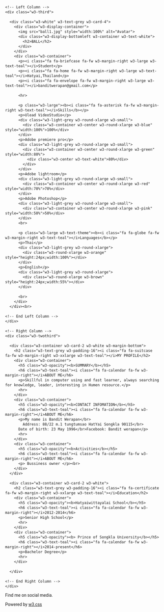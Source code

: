 <!DOCTYPE html>
<html>
<title>W3.CSS Template</title>
<meta charset="UTF-8">
<meta name="viewport" content="width=device-width, initial-scale=1">
<link rel="stylesheet" href="w3.css">
<link rel='stylesheet' href='https://fonts.googleapis.com/css?family=Roboto'>
<link rel="stylesheet" href="https://cdnjs.cloudflare.com/ajax/libs/font-awesome/4.7.0/css/font-awesome.min.css">
<style>
html,body,h1,h2,h3,h4,h5,h6 {font-family: "Roboto", sans-serif}
</style>
<body class="w3-black">

<!-- Page Container -->
<div class="w3-content w3-margin-top" style="max-width:1400px;">

  <!-- The Grid -->
  <div class="w3-row-padding">
  
    <!-- Left Column -->
    <div class="w3-third">
    
      <div class="w3-white" w3-text-grey w3-card-4">
        <div class="w3-display-container">
          <img src="ball1.jpg" style="width:100%" alt="Avatar">
          <div class="w3-display-bottomleft w3-container w3-text-white">
            <h2>BALL</h2>
          </div>
        </div>
        <div class="w3-container">
          <p><i class="fa fa-briefcase fa-fw w3-margin-right w3-large w3-text-teal"></i>Student</p>
          <p><i class="fa fa-home fa-fw w3-margin-right w3-large w3-text-teal"></i>Hatyai,Thailand</p>
          <p><i class="fa fa-envelope fa-fw w3-margin-right w3-large w3-text-teal"></i>banditwerapan@gmail.com</p>
       
          <hr>

          <p class="w3-large"><b><i class="fa fa-asterisk fa-fw w3-margin-right w3-text-teal"></i>Skills</b></p>
          <p>Ulead VideoStudio</p>
          <div class="w3-light-grey w3-round-xlarge w3-small">
            <div class="w3-container w3-center w3-round-xlarge w3-blue" style="width:100%">100%</div>
          </div>
          <p>Adobe premiere pro</p>
          <div class="w3-light-grey w3-round-xlarge w3-small">
            <div class="w3-container w3-center w3-round-xlarge w3-green" style="width:80%">
              <div class="w3-center w3-text-white">80%</div>
            </div>
          </div>
          <p>Adobe lightroom</p>
          <div class="w3-light-grey w3-round-xlarge w3-small">
            <div class="w3-container w3-center w3-round-xlarge w3-red" style="width:70%">70%</div>
          </div>
          <p>Adobe Photoshop</p>
          <div class="w3-light-grey w3-round-xlarge w3-small">
            <div class="w3-container w3-center w3-round-xlarge w3-pink" style="width:50%">50%</div>
          </div>
          <br>

          <p class="w3-large w3-text-theme"><b><i class="fa fa-globe fa-fw w3-margin-right w3-text-teal"></i>Languages</b></p>
          <p>Thai</p>
          <div class="w3-light-grey w3-round-xlarge">
            <div class="w3-round-xlarge w3-orange" style="height:24px;width:100%"></div>
          </div>
          <p>English</p>
          <div class="w3-light-grey w3-round-xlarge">
            <div class="w3-round-xlarge w3-brown" style="height:24px;width:55%"></div>
          </div>
          
          <br>
        </div>
      </div><br>

    <!-- End Left Column -->
    </div>

    <!-- Right Column -->
    <div class="w3-twothird">
    
      <div class="w3-container w3-card-2 w3-white w3-margin-bottom">
        <h2 class="w3-text-grey w3-padding-16"><i class="fa fa-suitcase fa-fw w3-margin-right w3-xxlarge w3-text-teal"></i>MY PROFILE</h2>
        <div class="w3-container">
          <h5 class="w3-opacity"><b>SUMMARY</b></h5>
          <h6 class="w3-text-teal"><i class="fa fa-calendar fa-fw w3-margin-right"></i>ABOUT ME</h6>
          <p>Skillful in computer using and fast learner, always searching for knowledge, leader, interesting in Humen resource.</p>
          <hr>
        </div>
        <div class="w3-container">
          <h5 class="w3-opacity"><b>CONTACT INFOMATION</b></h5>
          <h6 class="w3-text-teal"><i class="fa fa-calendar fa-fw w3-margin-right"></i>ABOUT ME</h6>
          <p>My name is Bandit Werapan</br>
		  	Address: 88/22 m.1 tungtumsao HatYai Songkla 90115</br>
		  Date of birth: 23 May 1996</br>Facebook: Bandit werapan</p>
          <hr>
        </div>
        <div class="w3-container">
          <h5 class="w3-opacity"><b>Activities</b></h5>
          <h6 class="w3-text-teal"><i class="fa fa-calendar fa-fw w3-margin-right"></i>ABOUT ME</h6>
          <p> Bussiness owner </p><br>
        </div>
      </div>

      <div class="w3-container w3-card-2 w3-white">
        <h2 class="w3-text-grey w3-padding-16"><i class="fa fa-certificate fa-fw w3-margin-right w3-xxlarge w3-text-teal"></i>Education</h2>
        <div class="w3-container">
          <h5 class="w3-opacity"><b>Hatyaiwittayalai School</b></h5>
          <h6 class="w3-text-teal"><i class="fa fa-calendar fa-fw w3-margin-right"></i>2012-2014</h6>
          <p>Senior High School</p>
          <hr>
        </div>
        <div class="w3-container">
          <h5 class="w3-opacity"><b> Prince of Songkla University</b></h5>
          <h6 class="w3-text-teal"><i class="fa fa-calendar fa-fw w3-margin-right"></i>2014-present</h6>
          <p>Bachelor Degree</p>
          <hr>
        </div>
        
      </div>

    <!-- End Right Column -->
    </div>
    
  <!-- End Grid -->
  </div>
  <!-- End Page Container -->
</div>

<footer class="w3-container w3-teal w3-center w3-margin-top">
  <p>Find me on social media.</p>
  <i class="fa fa-facebook-official w3-hover-text-indigo w3-large"></i>
  <i class="fa fa-instagram w3-hover-text-purple w3-large"></i>
  <i class="fa fa-snapchat w3-hover-text-yellow w3-large"></i>
  <i class="fa fa-pinterest-p w3-hover-text-red w3-large"></i>
  <i class="fa fa-twitter w3-hover-text-light-blue w3-large"></i>
  <i class="fa fa-linkedin w3-hover-text-indigo w3-large"></i>
  <p>Powered by <a href="https://www.w3schools.com/w3css/default.asp" target="_blank">w3.css</a></p>
</footer>

</body>
</html>
